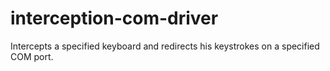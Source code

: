 # interception-com-driver
Intercepts a specified keyboard and redirects his keystrokes on a specified COM port.
